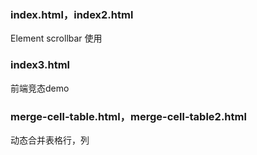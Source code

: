 ### index.html，index2.html
  
Element scrollbar 使用

### index3.html

前端竞态demo

### merge-cell-table.html，merge-cell-table2.html

动态合并表格行，列